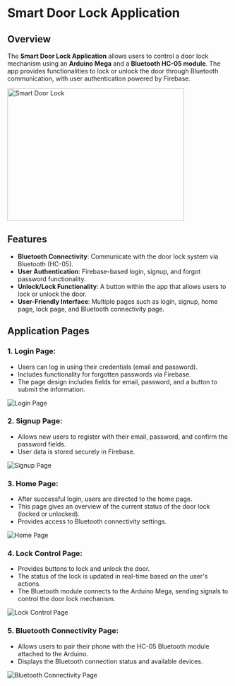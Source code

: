 # Smart Door Lock Application

## Overview
The **Smart Door Lock Application** allows users to control a door lock mechanism using an **Arduino Mega** and a **Bluetooth HC-05 module**. The app provides functionalities to lock or unlock the door through Bluetooth communication, with user authentication powered by Firebase.

<img src="Redmeimg.jpeg" alt="Smart Door Lock" width="400" height="300">

## Features
- **Bluetooth Connectivity**: Communicate with the door lock system via Bluetooth (HC-05).
- **User Authentication**: Firebase-based login, signup, and forgot password functionality.
- **Unlock/Lock Functionality**: A button within the app that allows users to lock or unlock the door.
- **User-Friendly Interface**: Multiple pages such as login, signup, home page, lock page, and Bluetooth connectivity page.

## Application Pages

### 1. **Login Page**:
   - Users can log in using their credentials (email and password).
   - Includes functionality for forgotten passwords via Firebase.
   - The page design includes fields for email, password, and a button to submit the information.

   ![Login Page](img/login.png)

### 2. **Signup Page**:
   - Allows new users to register with their email, password, and confirm the password fields.
   - User data is stored securely in Firebase.

   ![Signup Page](img/signup.jpeg)

### 3. **Home Page**:
   - After successful login, users are directed to the home page.
   - This page gives an overview of the current status of the door lock (locked or unlocked).
   - Provides access to Bluetooth connectivity settings.

   ![Home Page](img/home.png)

### 4. **Lock Control Page**:
   - Provides buttons to lock and unlock the door. 
   - The status of the lock is updated in real-time based on the user's actions.
   - The Bluetooth module connects to the Arduino Mega, sending signals to control the door lock mechanism.

   ![Lock Control Page](img/pass.png)

### 5. **Bluetooth Connectivity Page**:
   - Allows users to pair their phone with the HC-05 Bluetooth module attached to the Arduino.
   - Displays the Bluetooth connection status and available devices.
   
   ![Bluetooth Connectivity Page](img/blu.jpeg)



